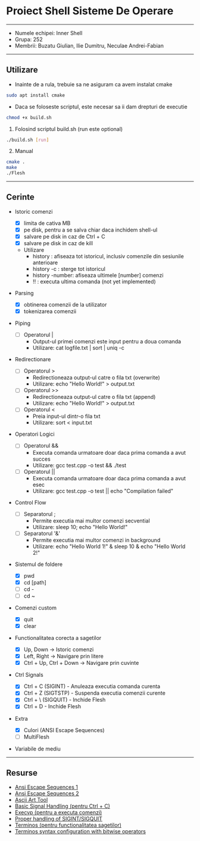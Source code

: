 # Proiect Shell Sisteme De Operare

---

- Numele echipei: Inner Shell
- Grupa: 252
- Membrii: Buzatu Giulian, Ilie Dumitru, Neculae Andrei-Fabian

---

## Utilizare
- Inainte de a rula, trebuie sa ne asiguram ca avem instalat cmake
```bash
sudo apt install cmake
```

- Daca se foloseste scriptul, este necesar sa ii dam drepturi de executie
```bash
chmod +x build.sh
```

1. Folosind scriptul build.sh (run este optional)
```bash
./build.sh [run]
```

2. Manual
```bash
cmake .
make
./Flesh
```

---

## Cerinte

- Istoric comenzi
    - [x] limita de cativa MB
    - [x] pe disk, pentru a se salva chiar daca inchidem shell-ul
    - [x] salvare pe disk in caz de Ctrl + C
    - [x] salvare pe disk in caz de kill
    - Utilizare
        - history        : afiseaza tot istoricul, inclusiv comenzile din sesiunile anterioare
        - history -c     : sterge tot istoricul
        - history -number: afiseaza ultimele [number] comenzi
        - !!             : executa ultima comanda (not yet implemented)

- Parsing
    - [x] obtinerea comenzii de la utilizator
    - [x] tokenizarea comenzii

- Piping
    - [ ] Operatorul |
        - Output-ul primei comenzi este input pentru a doua comanda
        - Utilizare: cat logfile.txt | sort | uniq -c

- Redirectionare
    - [ ] Operatorul >
        - Redirectioneaza output-ul catre o fila txt (overwrite) 
        - Utilizare: echo "Hello World!" > output.txt
    - [ ] Operatorul >>
        - Redirectioneaza output-ul catre o fila txt (append)
        - Utilizare: echo "Hello World!" > output.txt
    - [ ] Operatorul <
        - Preia input-ul dintr-o fila txt
        - Utilizare: sort < input.txt

- Operatori Logici
    - [ ] Operatorul &&
        - Executa comanda urmatoare doar daca prima comanda a avut succes
        - Utilizare: gcc test.cpp -o test && ./test
    - [ ] Operatorul ||
        - Executa comanda urmatoare doar daca prima comanda a avut esec
        - Utilizare: gcc test.cpp -o test || echo "Compilation failed"

- Control Flow
    - [ ] Separatorul ;
        - Permite executia mai multor comenzi secvential
        - Utilizare: sleep 10; echo "Hello World!"
    - [ ] Separatorul '&'
        - Permite executia mai multor comenzi in background
        - Utilizare: echo "Hello World 1!" & sleep 10 & echo "Hello World 2!"

- Sistemul de foldere
    - [x] pwd
    - [x] cd [path]
    - [ ] cd -
    - [ ] cd ~

- Comenzi custom
    - [x] quit 
    - [x] clear

- Functionalitatea corecta a sagetilor
    - [x] Up, Down -> Istoric comenzi
    - [x] Left, Right -> Navigare prin litere
    - [x] Ctrl + Up, Ctrl + Down -> Navigare prin cuvinte

- Ctrl Signals
    - [x] Ctrl + C (SIGINT)
          - Anuleaza executia comanda curenta
    - [x] Ctrl + Z (SIGTSTP)
          - Suspenda executia comenzii curente
    - [x] Ctrl + \ (SIGQUIT)
          - Inchide Flesh
    - [x] Ctrl + D
          - Inchide Flesh

- Extra
    - [x] Culori (ANSI Escape Sequences)
    - [ ] MultiFlesh

- Variabile de mediu

---

## Resurse

- [Ansi Escape Sequences 1](https://gist.github.com/fnky/458719343aabd01cfb17a3a4f7296797)
- [Ansi Escape Sequences 2](https://en.m.wikipedia.org/wiki/ANSI_escape_code#CSI_sequences)
- [Ascii Art Tool](https://www.asciiart.eu/image-to-ascii)
- [Basic Signal Handling (pentru Ctrl + C)](https://www.gnu.org/software/libc/manual/html_node/Basic-Signal-Handling.html)
- [Execvp (pentru a executa comenzi)](https://linux.die.net/man/3/execvp)
- [Proper handling of SIGINT/SIGQUIT](https://www.cons.org/cracauer/sigint.html)
- [Terminos (pentru functionalitatea sagetilor)](https://man7.org/linux/man-pages/man3/termios.3.html)
- [Terminos syntax configuration with bitwise operators](https://stackoverflow.com/questions/48477989/termios-syntax-configuration-with-bitwise-operators)